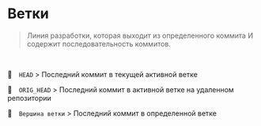 # Ветки
> Линия разработки, которая выходит из определенного коммита И содержит последовательность коммитов.
> 
<br>

🔴&emsp;`HEAD`  > Последний коммит в текущей активной ветке

 🔴&emsp;`ORIG_HEAD`  > Последний коммит в активной ветке на удаленном репозитории

 🔴&emsp;`Вершина ветки`  > Последний коммит в определенной ветке


